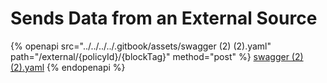 # Sends Data from an External Source

{% openapi src="../../../../.gitbook/assets/swagger (2) (2).yaml" path="/external/{policyId}/{blockTag}" method="post" %}
[swagger (2) (2).yaml](<../../../../.gitbook/assets/swagger (2) (2).yaml>)
{% endopenapi %}
